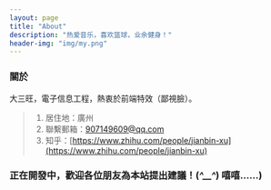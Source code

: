 ```yaml
---
layout: page
title: "About"
description: "热爱音乐，喜欢篮球，业余健身！"
header-img: "img/my.png"
---
```


### 關於
   大三旺，電子信息工程，熱衷於前端特效（鄙視臉）。
> 1. 居住地：廣州					
> 2. 聯繫郵箱：907149609@qq.com					
> 3. 知乎：[https://www.zhihu.com/people/jianbin-xu](https://www.zhihu.com/people/jianbin-xu)
	
### 正在開發中，歡迎各位朋友為本站提出建議！(*^__^*) 嘻嘻……)